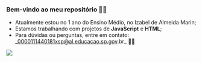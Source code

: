 ### Bem-vindo ao meu repositório 🧸💕 

- Atualmente estou no 1 ano do Ensino Médio, no Izabel de Almeida Marin;
- Estamos trabalhando com projetos de **JavaScript** e **HTML**;
- Para dúvidas ou perguntas, entre em contato:
 _0000111440181xsp@al.educacao.sp.gov.br_ 📩📌


![](https://media1.tenor.com/m/Pq2YmXIRgngAAAAC/scream-toad.gif)
